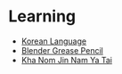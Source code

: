 # Learning

- [Korean Language](KoreanLang.md)
- [Blender Grease Pencil](BlenderGreasePencil.md)
- [Kha Nom Jin Nam Ya Tai](namyatai.md)
